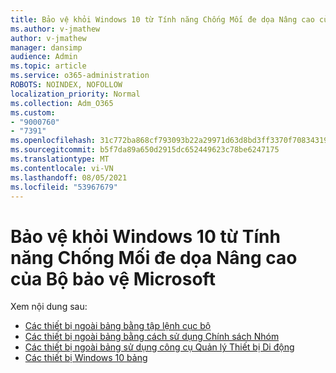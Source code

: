 ```yaml
---
title: Bảo vệ khỏi Windows 10 từ Tính năng Chống Mối đe dọa Nâng cao của Bộ bảo vệ Microsoft
ms.author: v-jmathew
author: v-jmathew
manager: dansimp
audience: Admin
ms.topic: article
ms.service: o365-administration
ROBOTS: NOINDEX, NOFOLLOW
localization_priority: Normal
ms.collection: Adm_O365
ms.custom:
- "9000760"
- "7391"
ms.openlocfilehash: 31c772ba868cf793093b22a29971d63d8bd3ff3370f70834319a86691d62597e
ms.sourcegitcommit: b5f7da89a650d2915dc652449623c78be6247175
ms.translationtype: MT
ms.contentlocale: vi-VN
ms.lasthandoff: 08/05/2021
ms.locfileid: "53967679"
---
```

# <a name="offboard-windows-10-devices-from-microsoft-defender-advanced-threat-protection"></a>Bảo vệ khỏi Windows 10 từ Tính năng Chống Mối đe dọa Nâng cao của Bộ bảo vệ Microsoft

Xem nội dung sau:

- [Các thiết bị ngoài bảng bằng tập lệnh cục bộ](https://go.microsoft.com/fwlink/?linkid=2143465)
- [Các thiết bị ngoài bảng bằng cách sử dụng Chính sách Nhóm](https://go.microsoft.com/fwlink/?linkid=2143632)
- [Các thiết bị ngoài bảng sử dụng công cụ Quản lý Thiết bị Di động](https://go.microsoft.com/fwlink/?linkid=2143633)
- [Các thiết bị Windows 10 bảng](https://go.microsoft.com/fwlink/?linkid=2143629)
